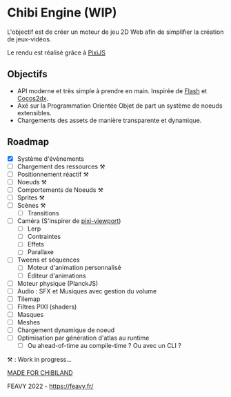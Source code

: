 # Chibi Engine (WIP)

L'objectif est de créer un moteur de jeu 2D Web afin de simplifier la création de jeux-vidéos.

Le rendu est réalisé grâce à [PixiJS](https://github.com/pixijs/pixijs)

## Objectifs
- API moderne et très simple à prendre en main. Inspirée de [Flash](https://help.adobe.com/fr_FR/FlashPlatform/reference/actionscript/3/package-detail.html) et [Cocos2dx](https://docs.cocos2d-x.org/api-ref/cplusplus/v4x/). 
- Axé sur la Programmation Orientée Objet de part un système de noeuds extensibles.
- Chargements des assets de manière transparente et dynamique.

## Roadmap

- [x] Système d'évènements
- [ ] Chargement des ressources ⚒️
- [ ] Positionnement réactif ⚒️
- [ ] Noeuds ⚒️
- [ ] Comportements de Noeuds ⚒️
- [ ] Sprites ⚒️
- [ ] Scènes ⚒️
    - [ ] Transitions
- [ ] Caméra (S'inspirer de [pixi-viewport](https://github.com/davidfig/pixi-viewport))
    - [ ] Lerp
    - [ ] Contraintes
    - [ ] Effets
    - [ ] Parallaxe
- [ ] Tweens et séquences
    - [ ] Moteur d'animation personnalisé
    - [ ] Éditeur d'animations
- [ ] Moteur physique (PlanckJS)
- [ ] Audio : SFX et Musiques avec gestion du volume
- [ ] Tilemap
- [ ] Filtres PIXI (shaders)
- [ ] Masques
- [ ] Meshes
- [ ] Chargement dynamique de noeud
- [ ] Optimisation par génération d'atlas au runtime
    - [ ] Ou ahead-of-time au compile-time ? Ou avec un CLI ?

⚒️ : Work in progress...

[MADE FOR CHIBILAND](http://chibi.land/)

FEAVY 2022 - https://feavy.fr/
